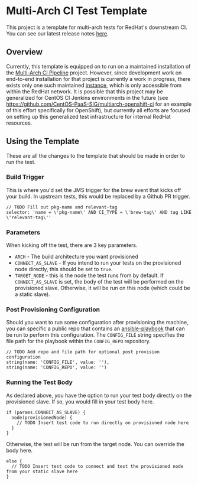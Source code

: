 # Multi-Arch CI Test Template
This project is a template for multi-arch tests for RedHat's downstream CI. You can see our latest release notes [here](https://github.com/RedHat-MultiArch-QE/multiarch-ci-test-template/releases).

## Overview
Currently, this template is equipped on to run on a maintained installation of the [Multi-Arch CI Pipeline](https://github.com/RedHat-MultiArch-QE/multiarch-ci-pipeline) project. However, since development work on end-to-end installation for that project is currently a work in progress, there exists only one such maintained [instance](https://multiarch-qe-aos-jenkins.rhev-ci-vms.eng.rdu2.redhat.com), which is only accessible from within the RedHat network. It is possible that this project may be generalized for CentOS CI Jenkins environments in the future (see https://github.com/CentOS-PaaS-SIG/multiarch-openshift-ci for an example of this effort specifically for OpenShift), but currently all efforts are focused on setting up this generalized test infrastructure for internal RedHat resources.

## Using the Template
These are all the changes to the template that should be made in order to run the test.

### Build Trigger
This is where you'd set the JMS trigger for the brew event that kicks off your build. In upstream tests, this would be replaced by a Github PR trigger.
```
// TODO Fill out pkg-name and relevant-tag
selector: 'name = \'pkg-name\' AND CI_TYPE = \'brew-tag\' AND tag LIKE \'relevant-tag\''

```

### Parameters
When kicking off the test, there are 3 key parameters.
- `ARCH` - The build architecture you want provisioned
- `CONNECT_AS_SLAVE` - If you intend to run your tests on the provisioned node directly, this should be set to `true`.
- `TARGET_NODE` - this is the node the test runs from by default. If `CONNECT_AS_SLAVE` is set, the body of the test will be performed on the provisioned slave. Otherwise, it will be run on this node (which could be a static slave).

### Post Provisioning Configuration
Should you want to run some configuration after provisioning the machine, you can specific a public repo that contains an [ansible-playbook](http://docs.ansible.com/ansible/latest/playbooks.html) that can be run to perform this configuration. The `CONFIG_FILE` string specifies the file path for the playbook within the `CONFIG_REPO` repository.
```
// TODO Add repo and file path for optional post provision configuration
string(name: 'CONFIG_FILE', value: ''),
string(name: 'CONFIG_REPO', value: '')
```

### Running the Test Body
As declared above, you have the option to run your test body directly on the provisioned slave. If so, you would fill in your test body here.
```
if (params.CONNECT_AS_SLAVE) {
  node(provisionedNode) {
    // TODO Insert test code to run directly on provisioned node here
  }         
}
```
Otherwise, the test will be run from the target node. You can override the body here.
```
else {
  // TODO Insert test code to connect and test the provisioned node from your static slave here
}
```
